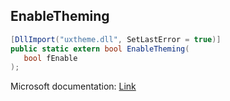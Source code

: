 ## EnableTheming

```csharp
[DllImport("uxtheme.dll", SetLastError = true)]
public static extern bool EnableTheming(
   bool fEnable
);
```

Microsoft documentation: [Link](https://docs.microsoft.com/en-us/windows/win32/api/uxtheme/nf-uxtheme-enabletheming)
